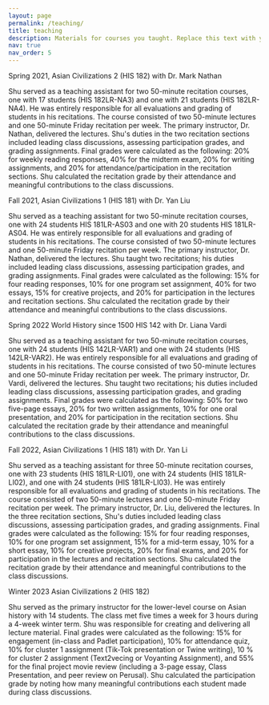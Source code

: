 ```yaml
---
layout: page
permalink: /teaching/
title: teaching
description: Materials for courses you taught. Replace this text with your description.
nav: true
nav_order: 5
---
```


Spring 2021, Asian Civilizations 2 (HIS 182) with Dr. Mark Nathan

Shu served as a teaching assistant for two 50-minute recitation courses, one with 17 students (HIS 182LR-NA3) and one with 21 students (HIS 182LR-NA4). He was entirely responsible for all evaluations and grading of students in his recitations. The course consisted of two 50-minute lectures and one 50-minute Friday recitation per week. The primary instructor, Dr. Nathan, delivered the lectures. Shu's duties in the two recitation sections included leading class discussions, assessing participation grades, and grading assignments. Final grades were calculated as the following: 20% for weekly reading responses, 40% for the midterm exam, 20% for writing assignments, and 20% for attendance/participation in the recitation sections. Shu calculated the recitation grade by their attendance and meaningful contributions to the class discussions.


Fall 2021, Asian Civilizations 1 (HIS 181) with Dr. Yan Liu

Shu served as a teaching assistant for two 50-minute recitation courses, one with 24 students HIS 181LR-AS03 and one with 20 students HIS 181LR-AS04. He was entirely responsible for all evaluations and grading of students in his recitations. The course consisted of two 50-minute lectures and one 50-minute Friday recitation per week. The primary instructor, Dr. Nathan, delivered the lectures. Shu taught two recitations; his duties included leading class discussions, assessing participation grades, and grading assignments. Final grades were calculated as the following: 15% for four reading responses, 10% for one program set assignment, 40% for two essays, 15% for creative projects, and 20% for participation in the lectures and recitation sections. Shu calculated the recitation grade by their attendance and meaningful contributions to the class discussions.


Spring 2022 World History since 1500 HIS 142 with Dr. Liana Vardi

Shu served as a teaching assistant for two 50-minute recitation courses, one with 24 students (HIS 142LR-VAR1) and one with 24 students (HIS 142LR-VAR2). He was entirely responsible for all evaluations and grading of students in his recitations. The course consisted of two 50-minute lectures and one 50-minute Friday recitation per week. The primary instructor, Dr. Vardi, delivered the lectures. Shu taught two recitations; his duties included leading class discussions, assessing participation grades, and grading assignments. Final grades were calculated as the following: 50% for two five-page essays, 20% for two written assignments, 10% for one oral presentation, and 20% for participation in the recitation sections. Shu calculated the recitation grade by their attendance and meaningful contributions to the class discussions.


Fall 2022, Asian Civilizations 1 (HIS 181) with Dr. Yan Li

Shu served as a teaching assistant for three 50-minute recitation courses, one with 23 students (HIS 181LR-LI01), one with 24 students (HIS 181LR-LI02), and one with 24 students (HIS 181LR-LI03). He was entirely responsible for all evaluations and grading of students in his recitations. The course consisted of two 50-minute lectures and one 50-minute Friday recitation per week. The primary instructor, Dr. Liu, delivered the lectures. In the three recitation sections, Shu's duties included leading class discussions, assessing participation grades, and grading assignments. Final grades were calculated as the following: 15% for four reading responses, 10% for one program set assignment, 15% for a mid-term essay, 10% for a short essay, 10% for creative projects, 20% for final exams, and 20% for participation in the lectures and recitation sections. Shu calculated the recitation grade by their attendance and meaningful contributions to the class discussions.


Winter 2023 Asian Civilizations 2 (HIS 182)

Shu served as the primary instructor for the lower-level course on Asian history with 14 students. The class met five times a week for 3 hours during a 4-week winter term. Shu was responsible for creating and delivering all lecture material. Final grades were calculated as the following:  15% for engagement (in-class and Padlet participation), 10% for attendance quiz, 10% for cluster 1 assignment (Tik-Tok presentation or Twine writing), 10 % for cluster 2 assignment (Text2vecing or Voyanting Assignment), and 55% for the final project movie review (including a 3-page essay, Class Presentation, and peer review on Perusal). Shu calculated the participation grade by noting how many meaningful contributions each student made during class discussions.